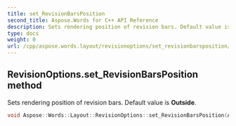 ```yaml
---
title: set_RevisionBarsPosition
second_title: Aspose.Words for C++ API Reference
description: Sets rendering position of revision bars. Default value is Outside. 
type: docs
weight: 0
url: /cpp/aspose.words.layout/revisionoptions/set_revisionbarsposition/
---
```

## RevisionOptions.set_RevisionBarsPosition method


Sets rendering position of revision bars. Default value is **Outside**.

```cpp
void Aspose::Words::Layout::RevisionOptions::set_RevisionBarsPosition(Aspose::Words::Drawing::HorizontalAlignment value)
```

